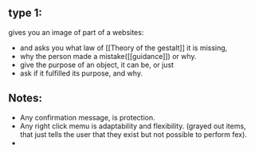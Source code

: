 ## type 1:
gives you an image of part of a websites: 
- and asks you what law of [[Theory of the gestalt]] it is missing,
-  why the person made a mistake([[guidance]]) or why.
- give the purpose of an object, it can be, or just 
- ask if it fulfilled its purpose, and why.


## Notes:
- Any confirmation message, is protection.
- Any right click memu is adaptability and flexibility. (grayed out items, that just tells the user that they exist but not possible to perform fex).
- 